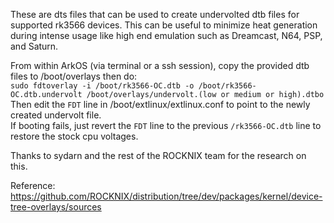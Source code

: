 These are dts files that can be used to create undervolted dtb files for supported rk3566 devices.  This can be useful to minimize 
heat generation during intense usage like high end emulation such as Dreamcast, N64, PSP, and Saturn.

From within ArkOS (via terminal or a ssh session), copy the provided dtb files to /boot/overlays then do: \
`sudo fdtoverlay -i /boot/rk3566-OC.dtb -o /boot/rk3566-OC.dtb.undervolt /boot/overlays/undervolt.(low or medium or high).dtbo` \
Then edit the `FDT` line in /boot/extlinux/extlinux.conf to point to the newly created undervolt file. \
If booting fails, just revert the `FDT` line to the previous `/rk3566-OC.dtb` line to restore the stock cpu voltages.

Thanks to sydarn and the rest of the ROCKNIX team for the research on this.

Reference: https://github.com/ROCKNIX/distribution/tree/dev/packages/kernel/device-tree-overlays/sources
